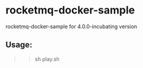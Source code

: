 # rocketmq-docker-sample
rocketmq-docker-sample for 4.0.0-incubating version

## Usage:
>>sh play.sh
